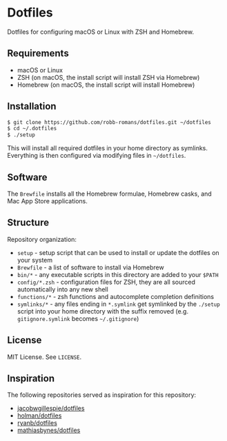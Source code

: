 # Dotfiles

Dotfiles for configuring macOS or Linux with ZSH and Homebrew.

## Requirements

- macOS or Linux
- ZSH (on macOS, the install script will install ZSH via Homebrew)
- Homebrew (on macOS, the install script will install Homebrew)

## Installation

```bash
$ git clone https://github.com/robb-romans/dotfiles.git ~/dotfiles
$ cd ~/.dotfiles
$ ./setup
```

This will install all required dotfiles in your home directory as symlinks. Everything is then
configured via modifying files in `~/dotfiles`.

## Software

The `Brewfile` installs all the Homebrew formulae, Homebrew casks, and Mac App Store applications.

## Structure

Repository organization:

- `setup` - setup script that can be used to install or update the dotfiles on your system
- `Brewfile` - a list of software to install via Homebrew
- `bin/*` - any executable scripts in this directory are added to your `$PATH`
- `config/*.zsh` - configuration files for ZSH, they are all sourced automatically into any new shell
- `functions/*` - zsh functions and autocomplete completion definitions
- `symlinks/*` - any files ending in `*.symlink` get symlinked by the `./setup` script into your
  home directory with the suffix removed (e.g. `gitignore.symlink` becomes `~/.gitignore`)

## License

MIT License. See `LICENSE`.

## Inspiration

The following repositories served as inspiration for this repository:

- [jacobwgillespie/dotfiles](https://github.com/jacobwgillespie/dotfiles)
- [holman/dotfiles](https://github.com/holman/dotfiles)
- [ryanb/dotfiles](https://github.com/ryanb/dotfiles)
- [mathiasbynes/dotfiles](https://github.com/mathiasbynens/dotfiles)
